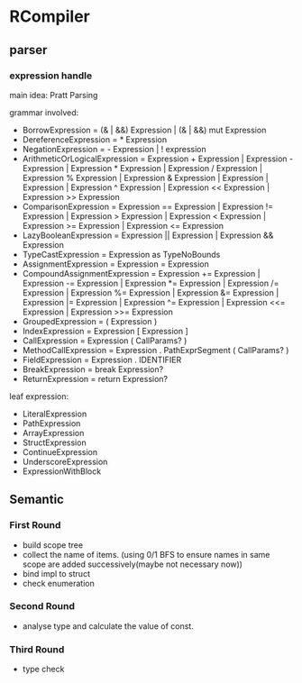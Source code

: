 # RCompiler

## parser

### expression handle

main idea: Pratt Parsing

grammar involved:

* BorrowExpression = (& | &&) Expression | (& | &&) mut Expression
* DereferenceExpression = * Expression
* NegationExpression = - Expression | ! expression
* ArithmeticOrLogicalExpression = 
    Expression + Expression
  | Expression - Expression
  | Expression * Expression
  | Expression / Expression
  | Expression % Expression
  | Expression & Expression
  | Expression | Expression
  | Expression ^ Expression
  | Expression << Expression
  | Expression >> Expression
* ComparisonExpression =
    Expression == Expression
  | Expression != Expression
  | Expression > Expression
  | Expression < Expression
  | Expression >= Expression
  | Expression <= Expression
* LazyBooleanExpression = Expression || Expression | Expression && Expression
* TypeCastExpression = Expression as TypeNoBounds
* AssignmentExpression = Expression = Expression
* CompoundAssignmentExpression =
    Expression += Expression
  | Expression -= Expression
  | Expression *= Expression
  | Expression /= Expression
  | Expression %= Expression
  | Expression &= Expression
  | Expression |= Expression
  | Expression ^= Expression
  | Expression <<= Expression
  | Expression >>= Expression
* GroupedExpression = ( Expression )
* IndexExpression = Expression [ Expression ]
* CallExpression = Expression ( CallParams? )
* MethodCallExpression = Expression . PathExprSegment ( CallParams? )
* FieldExpression = Expression . IDENTIFIER
* BreakExpression = break Expression?
* ReturnExpression = return Expression?

leaf expression:

* LiteralExpression
* PathExpression
* ArrayExpression
* StructExpression
* ContinueExpression
* UnderscoreExpression
* ExpressionWithBlock

## Semantic

### First Round

* build scope tree
* collect the name of items. (using 0/1 BFS to ensure names in same scope are added successively(maybe not necessary now))
* bind impl to struct
* check enumeration

### Second Round

* analyse type and calculate the value of const.

### Third Round

* type check

